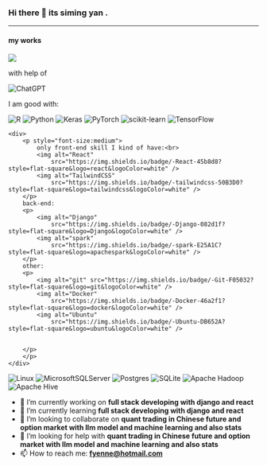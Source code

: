 ### Hi there 👋 its siming yan .

---
#### my works

<div style="display:flex; justify-content: space-between;">
        <img align="center"
            src="https://github-readme-stats.vercel.app/api?username=fyenne&count_private=true&show_icons=true&theme=dracula" />
</div>

with help of <p>
    ![ChatGPT](https://img.shields.io/badge/chatGPT-74aa9c?style=for-the-badge&logo=openai&logoColor=white)</p>
I am good with: <p>
    ![R](https://img.shields.io/badge/r-%23276DC3.svg?style=for-the-badge&logo=r&logoColor=white)
    ![Python](https://img.shields.io/badge/python-3670A0?style=for-the-badge&logo=python&logoColor=ffdd54)
    ![Keras](https://img.shields.io/badge/Keras-%23D00000.svg?style=for-the-badge&logo=Keras&logoColor=white)
    ![PyTorch](https://img.shields.io/badge/PyTorch-%23EE4C2C.svg?style=for-the-badge&logo=PyTorch&logoColor=white)
    ![scikit-learn](https://img.shields.io/badge/scikit--learn-%23F7931E.svg?style=for-the-badge&logo=scikit-learn&logoColor=white)
    ![TensorFlow](https://img.shields.io/badge/TensorFlow-%23FF6F00.svg?style=for-the-badge&logo=TensorFlow&logoColor=white)

    <div>
        <p style="font-size:medium">
            only front-end skill I kind of have:<br>
            <img alt="React"
                src="https://img.shields.io/badge/-React-45b8d8?style=flat-square&logo=react&logoColor=white" />
            <img alt="TailwindCSS"
                src="https://img.shields.io/badge/-tailwindcss-50B3D0?style=flat-square&logo=tailwindcss&logoColor=white" />
        </p>
        back-end:
        <p>
            <img alt="Django"
                src="https://img.shields.io/badge/-Django-082d1f?style=flat-square&logo=Django&logoColor=white" />
            <img alt="spark"
                src="https://img.shields.io/badge/-spark-E25A1C?style=flat-square&logo=apachespark&logoColor=white" />
        </p>
        other:
        <p>
            <img alt="git" src="https://img.shields.io/badge/-Git-F05032?style=flat-square&logo=git&logoColor=white" />
            <img alt="Docker"
                src="https://img.shields.io/badge/-Docker-46a2f1?style=flat-square&logo=docker&logoColor=white" />
            <img alt="Ubuntu"
                src="https://img.shields.io/badge/-Ubuntu-DB652A?style=flat-square&logo=ubuntu&logoColor=white" />


        </p>
        </p>
    </div>

![Linux](https://img.shields.io/badge/Linux-FCC624?style=for-the-badge&logo=linux&logoColor=black)
![MicrosoftSQLServer](https://img.shields.io/badge/Microsoft%20SQL%20Server-CC2927?style=for-the-badge&logo=microsoft%20sql%20server&logoColor=white)
![Postgres](https://img.shields.io/badge/postgres-%23316192.svg?style=for-the-badge&logo=postgresql&logoColor=white)
![SQLite](https://img.shields.io/badge/sqlite-%2307405e.svg?style=for-the-badge&logo=sqlite&logoColor=white)
![Apache
Hadoop](https://img.shields.io/badge/Apache%20Hadoop-66CCFF?style=for-the-badge&logo=apachehadoop&logoColor=black)
![Apache Hive](https://img.shields.io/badge/Apache%20Hive-FDEE21?style=for-the-badge&logo=apachehive&logoColor=black)


- 🔭 I’m currently working on **full stack developing with django and react**
- 🌱 I’m currently learning **full stack developing with django and react**
- 👯 I’m looking to collaborate on **quant trading in Chinese future and option market with llm model and machine
learning and also stats**
- 🤔 I’m looking for help with **quant trading in Chinese future and option market with llm model and machine learning
and also stats**
- 📫 How to reach me: **fyenne@hotmail.com**
